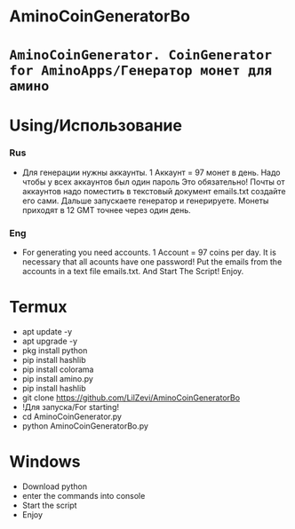 # AminoCoinGeneratorBo
# `AminoCoinGenerator. CoinGenerator for AminoApps/Генератор монет для амино`
# Using/Использование
### Rus
- Для генерации нужны аккаунты. 1 Аккаунт = 97 монет в день. Надо чтобы у всех аккаунтов был один пароль Это обязательно! Почты от аккаунтов надо поместить в текстовый документ emails.txt создайте его сами. Дальше запускаете генератор и генерируете. Монеты приходят в 12 GMT точнее через один день.
### Eng
- For generating you need accounts. 1 Account = 97 coins per day. It is necessary that all acounts have one password! Put the emails from the accounts in a text file emails.txt. And Start The Script! Enjoy.

# Termux
- apt update -y
- apt upgrade -y
- pkg install python
- pip install hashlib
- pip install colorama
- pip install amino.py
- pip install hashlib
- git clone https://github.com/LilZevi/AminoCoinGeneratorBo
- !Для запуска/For starting!
- cd AminoCoinGenerator.py
- python AminoCoinGeneratorBo.py

# Windows
- Download python
- enter the commands into console 
- Start the script 
- Enjoy
